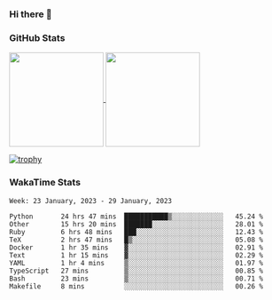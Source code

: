### Hi there 👋

### GitHub Stats

<a href="https://github.com/anuraghazra/github-readme-stats">
  <img align="center" height="170px" src="https://github-readme-stats.vercel.app/api/top-langs/?username=tksfjt1024&layout=compact&count_private=true&show_icons=true&show_icons=true&theme=graywhite" />
</a>
<a href="https://github.com/anuraghazra/github-readme-stats">
  <img align="center" height="170px" src="https://github-readme-stats.vercel.app/api?username=tksfjt1024&count_private=true&show_icons=true&show_icons=true&theme=graywhite" />
</a>

[![trophy](https://github-profile-trophy.vercel.app/?username=tksfjt1024)](https://github.com/ryo-ma/github-profile-trophy)

### WakaTime Stats

<!--START_SECTION:waka-->
```text
Week: 23 January, 2023 - 29 January, 2023

Python       24 hrs 47 mins  ███████████▒░░░░░░░░░░░░░   45.24 % 
Other        15 hrs 20 mins  ███████░░░░░░░░░░░░░░░░░░   28.01 % 
Ruby         6 hrs 48 mins   ███░░░░░░░░░░░░░░░░░░░░░░   12.43 % 
TeX          2 hrs 47 mins   █▒░░░░░░░░░░░░░░░░░░░░░░░   05.08 % 
Docker       1 hr 35 mins    ▓░░░░░░░░░░░░░░░░░░░░░░░░   02.91 % 
Text         1 hr 15 mins    ▓░░░░░░░░░░░░░░░░░░░░░░░░   02.29 % 
YAML         1 hr 4 mins     ▒░░░░░░░░░░░░░░░░░░░░░░░░   01.97 % 
TypeScript   27 mins         ▒░░░░░░░░░░░░░░░░░░░░░░░░   00.85 % 
Bash         23 mins         ▒░░░░░░░░░░░░░░░░░░░░░░░░   00.71 % 
Makefile     8 mins          ░░░░░░░░░░░░░░░░░░░░░░░░░   00.26 % 
```
<!--END_SECTION:waka-->
